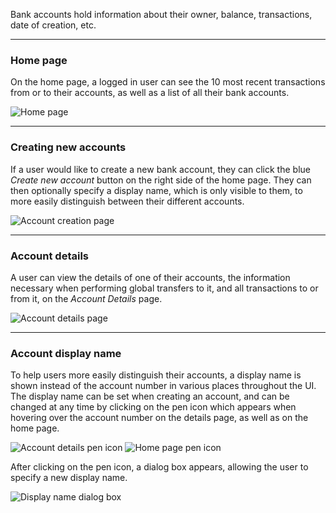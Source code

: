 Bank accounts hold information about their owner, balance, transactions, date of creation, etc.

***
### Home page
On the home page, a logged in user can see the 10 most recent transactions from or to their accounts, as well as a list of all their bank accounts.

![Home page](https://i.imgur.com/3zUkvdP.png)

***
### Creating new accounts
If a user would like to create a new bank account, they can click the blue _Create new account_ button on the right side of the home page. They can then optionally specify a display name, which is only visible to them, to more easily distinguish between their different accounts.

![Account creation page](https://i.imgur.com/I3lvVzO.png)

***
### Account details
A user can view the details of one of their accounts, the information necessary when performing global transfers to it, and all transactions to or from it, on the _Account Details_ page.

![Account details page](https://i.imgur.com/GxJOSlr.png)

***
### Account display name
To help users more easily distinguish their accounts, a display name is shown instead of the account number in various places throughout the UI. The display name can be set when creating an account, and can be changed at any time by clicking on the pen icon which appears when hovering over the account number on the details page, as well as on the home page.

![Account details pen icon](https://i.imgur.com/jnYRFxS.png)
![Home page pen icon](https://i.imgur.com/6E80Igh.png)

After clicking on the pen icon, a dialog box appears, allowing the user to specify a new display name.

![Display name dialog box](https://i.imgur.com/xDMwFs3.png)
